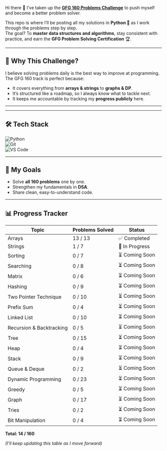 Hi there 👋 I’ve taken up the **[GFG 160 Problems Challenge](https://www.geeksforgeeks.org/batch/gfg-160-problems?tab=Chapters)** to push myself and become a better problem solver.  

This repo is where I’ll be posting all my solutions in **Python 🐍** as I work through the problems step by step.  
The goal? To **master data structures and algorithms**, stay consistent with practice, and earn the **GFG Problem Solving Certification** 🏆.  

---

## 📌 Why This Challenge?  
I believe solving problems daily is the best way to improve at programming.  
The GFG 160 track is perfect because:  
- It covers everything from **arrays & strings** to **graphs & DP**.  
- It’s structured like a roadmap, so I always know what to tackle next.  
- It keeps me accountable by tracking my **progress publicly** here.  

---



---

## 🛠️ Tech Stack  
![Python](https://img.shields.io/badge/Python-3776AB?style=for-the-badge&logo=python&logoColor=white)  
![Git](https://img.shields.io/badge/Git-F05032?style=for-the-badge&logo=git&logoColor=white)  
![VS Code](https://img.shields.io/badge/VSCode-0078D4?style=for-the-badge&logo=visual-studio-code&logoColor=white)  

---

## 🎯 My Goals  
- Solve **all 160 problems** one by one.  
- Strengthen my fundamentals in **DSA**.  
- Share clean, easy-to-understand code.  


---

## 📊 Progress Tracker

| Topic                    | Problems Solved | Status |
|-------------------------|-----------------|--------|
| Arrays | 13 / 13 | ✅ Completed |
| Strings | 1 / 7 | 🚀 In Progress |
| Sorting | 0 / 7 | ⏳ Coming Soon |
| Searching | 0 / 8 | ⏳ Coming Soon |
| Matrix | 0 / 6 | ⏳ Coming Soon |
| Hashing | 0 / 9 | ⏳ Coming Soon |
| Two Pointer Technique | 0 / 10 | ⏳ Coming Soon |
| Prefix Sum | 0 / 4 | ⏳ Coming Soon |
| Linked List | 0 / 10 | ⏳ Coming Soon |
| Recursion & Backtracking | 0 / 5 | ⏳ Coming Soon |
| Tree | 0 / 15 | ⏳ Coming Soon |
| Heap | 0 / 4 | ⏳ Coming Soon |
| Stack | 0 / 9 | ⏳ Coming Soon |
| Queue & Deque | 0 / 2 | ⏳ Coming Soon |
| Dynamic Programming | 0 / 23 | ⏳ Coming Soon |
| Greedy | 0 / 5 | ⏳ Coming Soon |
| Graph | 0 / 17 | ⏳ Coming Soon |
| Tries | 0 / 2 | ⏳ Coming Soon |
| Bit Manipulation | 0 / 4 | ⏳ Coming Soon |

**Total: 14 / 160**

*(I’ll keep updating this table as I move forward)*
